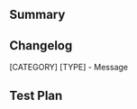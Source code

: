 <!-- Thanks for submitting a pull request! We appreciate you spending the time to work on these changes. Please provide enough information so that others can review your pull request. The three fields below are mandatory. -->

## Summary

<!-- Explain the **motivation** for making this change. What existing problem does the pull request solve? -->

## Changelog

<!-- Help reviewers and the release process by writing your own changelog entry. See https://github.com/Ornament-Health/react-native-cvcam/wiki/Changelog for an example. -->

[CATEGORY] [TYPE] - Message

## Test Plan

<!-- Demonstrate the code is solid. Example: The exact commands you ran and their output, screenshots / videos if the pull request changes the user interface. -->